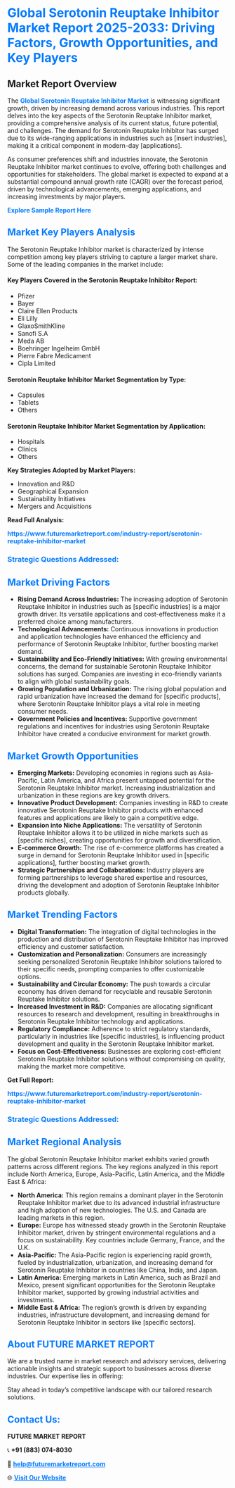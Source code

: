 <h1 style="color: #007BFF;">Global Serotonin Reuptake Inhibitor Market Report 2025-2033: Driving Factors, Growth Opportunities, and Key Players</h1>

<section id="overview">
<h2>Market Report Overview</h2>
<p>The <a href="https://www.futuremarketreport.com/industry-report/serotonin-reuptake-inhibitor-market" style="color: #007BFF; text-decoration: none;"><strong>Global Serotonin Reuptake Inhibitor Market</strong></a> is witnessing significant growth, driven by increasing demand across various industries. This report delves into the key aspects of the Serotonin Reuptake Inhibitor market, providing a comprehensive analysis of its current status, future potential, and challenges. The demand for Serotonin Reuptake Inhibitor has surged due to its wide-ranging applications in industries such as [insert industries], making it a critical component in modern-day [applications].</p>
<p>As consumer preferences shift and industries innovate, the Serotonin Reuptake Inhibitor market continues to evolve, offering both challenges and opportunities for stakeholders. The global market is expected to expand at a substantial compound annual growth rate (CAGR) over the forecast period, driven by technological advancements, emerging applications, and increasing investments by major players.</p>
</section>

<section id="overview">
<p><a href="https://www.futuremarketreport.com/request-sample/reportId=105541" style="color: #007BFF; text-decoration: none;"><strong>Explore Sample Report Here</strong></a></p>
</section>

<section id="key-players">
<h2 style="color: #007BFF;">Market Key Players Analysis</h2>
<p>The Serotonin Reuptake Inhibitor market is characterized by intense competition among key players striving to capture a larger market share. Some of the leading companies in the market include:</p>
<h4>Key Players Covered in the Serotonin Reuptake Inhibitor Report:</h4>
<ul><li>Pfizer</li><li>Bayer</li><li>Claire Ellen Products</li><li>Eli Lilly</li><li>GlaxoSmithKline</li><li>Sanofi S.A</li><li>Meda AB</li><li>Boehringer Ingelheim GmbH</li><li>Pierre Fabre Medicament</li><li>Cipla Limited</li></ul>
<h4>Serotonin Reuptake Inhibitor Market Segmentation by Type:</h4>
<ul><li>Capsules</li><li>Tablets</li><li>Others</li></ul>

<h4>Serotonin Reuptake Inhibitor Market Segmentation by Application:</h4>
<ul><li>Hospitals</li><li>Clinics</li><li>Others</li></ul>
<p><strong>Key Strategies Adopted by Market Players:</strong></p>
<ul>
<li>Innovation and R&D</li>
<li>Geographical Expansion</li>
<li>Sustainability Initiatives</li>
<li>Mergers and Acquisitions</li>
</ul>
</section>

<section>
<p><strong>Read Full Analysis: </strong></p><a href="https://www.futuremarketreport.com/industry-report/serotonin-reuptake-inhibitor-market" style="color: #007BFF; text-decoration: none;"><strong>https://www.futuremarketreport.com/industry-report/serotonin-reuptake-inhibitor-market</strong></a>
<h3 style="color: #007BFF;">Strategic Questions Addressed:</h3>
</section>

<section id="driving-factors">
<h2 style="color: #007BFF;">Market Driving Factors</h2>
<ul>
<li><strong>Rising Demand Across Industries:</strong> The increasing adoption of Serotonin Reuptake Inhibitor in industries such as [specific industries] is a major growth driver. Its versatile applications and cost-effectiveness make it a preferred choice among manufacturers.</li>
<li><strong>Technological Advancements:</strong> Continuous innovations in production and application technologies have enhanced the efficiency and performance of Serotonin Reuptake Inhibitor, further boosting market demand.</li>
<li><strong>Sustainability and Eco-Friendly Initiatives:</strong> With growing environmental concerns, the demand for sustainable Serotonin Reuptake Inhibitor solutions has surged. Companies are investing in eco-friendly variants to align with global sustainability goals.</li>
<li><strong>Growing Population and Urbanization:</strong> The rising global population and rapid urbanization have increased the demand for [specific products], where Serotonin Reuptake Inhibitor plays a vital role in meeting consumer needs.</li>
<li><strong>Government Policies and Incentives:</strong> Supportive government regulations and incentives for industries using Serotonin Reuptake Inhibitor have created a conducive environment for market growth.</li>
</ul>
</section>

<section id="growth-opportunities">
<h2 style="color: #007BFF;">Market Growth Opportunities</h2>
<ul>
<li><strong>Emerging Markets:</strong> Developing economies in regions such as Asia-Pacific, Latin America, and Africa present untapped potential for the Serotonin Reuptake Inhibitor market. Increasing industrialization and urbanization in these regions are key growth drivers.</li>
<li><strong>Innovative Product Development:</strong> Companies investing in R&D to create innovative Serotonin Reuptake Inhibitor products with enhanced features and applications are likely to gain a competitive edge.</li>
<li><strong>Expansion into Niche Applications:</strong> The versatility of Serotonin Reuptake Inhibitor allows it to be utilized in niche markets such as [specific niches], creating opportunities for growth and diversification.</li>
<li><strong>E-commerce Growth:</strong> The rise of e-commerce platforms has created a surge in demand for Serotonin Reuptake Inhibitor used in [specific applications], further boosting market growth.</li>
<li><strong>Strategic Partnerships and Collaborations:</strong> Industry players are forming partnerships to leverage shared expertise and resources, driving the development and adoption of Serotonin Reuptake Inhibitor products globally.</li>
</ul>
</section>

<section id="trending-factors">
<h2 style="color: #007BFF;">Market Trending Factors</h2>
<ul>
<li><strong>Digital Transformation:</strong> The integration of digital technologies in the production and distribution of Serotonin Reuptake Inhibitor has improved efficiency and customer satisfaction.</li>
<li><strong>Customization and Personalization:</strong> Consumers are increasingly seeking personalized Serotonin Reuptake Inhibitor solutions tailored to their specific needs, prompting companies to offer customizable options.</li>
<li><strong>Sustainability and Circular Economy:</strong> The push towards a circular economy has driven demand for recyclable and reusable Serotonin Reuptake Inhibitor solutions.</li>
<li><strong>Increased Investment in R&D:</strong> Companies are allocating significant resources to research and development, resulting in breakthroughs in Serotonin Reuptake Inhibitor technology and applications.</li>
<li><strong>Regulatory Compliance:</strong> Adherence to strict regulatory standards, particularly in industries like [specific industries], is influencing product development and quality in the Serotonin Reuptake Inhibitor market.</li>
<li><strong>Focus on Cost-Effectiveness:</strong> Businesses are exploring cost-efficient Serotonin Reuptake Inhibitor solutions without compromising on quality, making the market more competitive.</li>
</ul>
</section>

<section>
<p><strong>Get Full Report: </strong></p><a href="https://www.futuremarketreport.com/industry-report/serotonin-reuptake-inhibitor-market" style="color: #007BFF; text-decoration: none;"><strong>https://www.futuremarketreport.com/industry-report/serotonin-reuptake-inhibitor-market</strong></a>
<h3 style="color: #007BFF;">Strategic Questions Addressed:</h3>
</section>


<section id="regional-analysis">
<h2 style="color: #007BFF;">Market Regional Analysis</h2>
<p>The global Serotonin Reuptake Inhibitor market exhibits varied growth patterns across different regions. The key regions analyzed in this report include North America, Europe, Asia-Pacific, Latin America, and the Middle East & Africa:</p>
<ul>
<li><strong>North America:</strong> This region remains a dominant player in the Serotonin Reuptake Inhibitor market due to its advanced industrial infrastructure and high adoption of new technologies. The U.S. and Canada are leading markets in this region.</li>
<li><strong>Europe:</strong> Europe has witnessed steady growth in the Serotonin Reuptake Inhibitor market, driven by stringent environmental regulations and a focus on sustainability. Key countries include Germany, France, and the U.K.</li>
<li><strong>Asia-Pacific:</strong> The Asia-Pacific region is experiencing rapid growth, fueled by industrialization, urbanization, and increasing demand for Serotonin Reuptake Inhibitor in countries like China, India, and Japan.</li>
<li><strong>Latin America:</strong> Emerging markets in Latin America, such as Brazil and Mexico, present significant opportunities for the Serotonin Reuptake Inhibitor market, supported by growing industrial activities and investments.</li>
<li><strong>Middle East & Africa:</strong> The region’s growth is driven by expanding industries, infrastructure development, and increasing demand for Serotonin Reuptake Inhibitor in sectors like [specific sectors].</li>
</ul>
</section>

<footer>
<h2 style="color: #007BFF;">About FUTURE MARKET REPORT</h2>
<p>We are a trusted name in market research and advisory services, delivering actionable insights and strategic support to businesses across diverse industries. Our expertise lies in offering:</p>

<p>Stay ahead in today’s competitive landscape with our tailored research solutions.</p>

<h2 style="color: #007BFF;">Contact Us:</h2>
<p><strong>FUTURE MARKET REPORT</strong></p>
<p>📞 <strong>+91 (883) 074-8030</strong></p>
<p>📧 <strong><a href="mailto:help@futuremarketreport.com" style="color: #007BFF;">help@futuremarketreport.com</a></strong></p>
<p>🌐 <strong><a href="https://www.futuremarketreport.com/" style="color: #007BFF;">Visit Our Website</a></strong></p>
</footer>